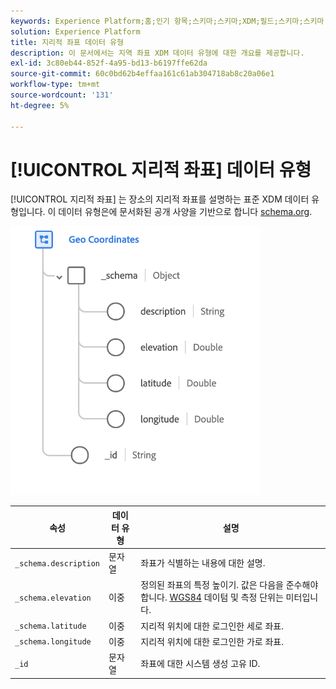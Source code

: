```yaml
---
keywords: Experience Platform;홈;인기 항목;스키마;스키마;XDM;필드;스키마;스키마;지역;좌표;데이터 유형;데이터 유형;데이터 유형;
solution: Experience Platform
title: 지리적 좌표 데이터 유형
description: 이 문서에서는 지역 좌표 XDM 데이터 유형에 대한 개요를 제공합니다.
exl-id: 3c80eb44-852f-4a95-bd13-b6197ffe62da
source-git-commit: 60c0bd62b4effaa161c61ab304718ab8c20a06e1
workflow-type: tm+mt
source-wordcount: '131'
ht-degree: 5%

---
```


# [!UICONTROL 지리적 좌표] 데이터 유형

[!UICONTROL 지리적 좌표] 는 장소의 지리적 좌표를 설명하는 표준 XDM 데이터 유형입니다. 이 데이터 유형은에 문서화된 공개 사양을 기반으로 합니다 [schema.org](https://schema.org/GeoCoordinates).

<img src="../images/data-types/geo-coordinates.png" width="400" /><br />

| 속성 | 데이터 유형 | 설명 |
| --- | --- | --- |
| `_schema.description` | 문자열 | 좌표가 식별하는 내용에 대한 설명. |
| `_schema.elevation` | 이중 | 정의된 좌표의 특정 높이기. 값은 다음을 준수해야 합니다. [WGS84](https://gisgeography.com/wgs84-world-geodetic-system/) 데이텀 및 측정 단위는 미터입니다. |
| `_schema.latitude` | 이중 | 지리적 위치에 대한 로그인한 세로 좌표. |
| `_schema.longitude` | 이중 | 지리적 위치에 대한 로그인한 가로 좌표. |
| `_id` | 문자열 | 좌표에 대한 시스템 생성 고유 ID. |
